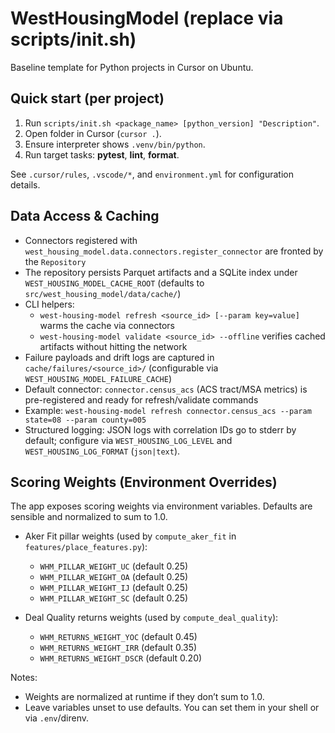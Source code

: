 # WestHousingModel (replace via scripts/init.sh)

Baseline template for Python projects in Cursor on Ubuntu.

## Quick start (per project)

1. Run `scripts/init.sh <package_name> [python_version] "Description"`.
2. Open folder in Cursor (`cursor .`).
3. Ensure interpreter shows `.venv/bin/python`.
4. Run target tasks: **pytest**, **lint**, **format**.

See `.cursor/rules`, `.vscode/*`, and `environment.yml` for configuration details.

## Data Access & Caching

- Connectors registered with `west_housing_model.data.connectors.register_connector` are fronted by the `Repository`
- The repository persists Parquet artifacts and a SQLite index under `WEST_HOUSING_MODEL_CACHE_ROOT` (defaults to `src/west_housing_model/data/cache/`)
- CLI helpers:
  - `west-housing-model refresh <source_id> [--param key=value]` warms the cache via connectors
  - `west-housing-model validate <source_id> --offline` verifies cached artifacts without hitting the network
- Failure payloads and drift logs are captured in `cache/failures/<source_id>/` (configurable via `WEST_HOUSING_MODEL_FAILURE_CACHE`)
- Default connector: `connector.census_acs` (ACS tract/MSA metrics) is pre-registered and ready for refresh/validate commands
- Example: `west-housing-model refresh connector.census_acs --param state=08 --param county=005`
- Structured logging: JSON logs with correlation IDs go to stderr by default; configure via `WEST_HOUSING_LOG_LEVEL` and `WEST_HOUSING_LOG_FORMAT` (`json|text`).

## Scoring Weights (Environment Overrides)

The app exposes scoring weights via environment variables. Defaults are sensible and normalized to sum to 1.0.

- Aker Fit pillar weights (used by `compute_aker_fit` in `features/place_features.py`):
  - `WHM_PILLAR_WEIGHT_UC` (default 0.25)
  - `WHM_PILLAR_WEIGHT_OA` (default 0.25)
  - `WHM_PILLAR_WEIGHT_IJ` (default 0.25)
  - `WHM_PILLAR_WEIGHT_SC` (default 0.25)

- Deal Quality returns weights (used by `compute_deal_quality`):
  - `WHM_RETURNS_WEIGHT_YOC` (default 0.45)
  - `WHM_RETURNS_WEIGHT_IRR` (default 0.35)
  - `WHM_RETURNS_WEIGHT_DSCR` (default 0.20)

Notes:

- Weights are normalized at runtime if they don’t sum to 1.0.
- Leave variables unset to use defaults. You can set them in your shell or via `.env`/direnv.
